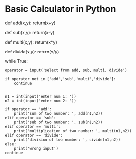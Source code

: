 # Basic Calculator in Python 

def add(x,y):
    return(x+y)
    
def sub(x,y):
    return(x-y)
    
def multi(x,y):
    return(x*y)
    
def divide(x,y):
    return(x/y)



while True:
    
    operator = input('select from add, sub, multi, divide')
    
    if operator not in ['add','sub','multi','divide']:
        continue
        

    n1 = int(input('enter num 1: '))
    n2 = int(input('enter num 2: '))

    if operator == 'add':
        print('sum of two number: ', add(n1,n2))
    elif operator == 'sub':
        print('sub of two number: ', sub(n1,n2))
    elif operator == 'multi':
        print('multiplication of two number: ', multi(n1,n2))
    elif operator == 'divide':
        print('division of two number: ', divide(n1,n2))
    else:
        print('wrong input')
    continue
    
    
